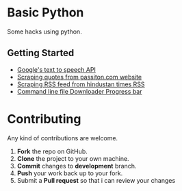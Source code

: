 # Basic Python

Some hacks using python. 

## Getting Started

* [Google's text to speech API](https://github.com/MohitChattlani/Hacks-using-python/blob/master/Google's%20text%20to%20speech/tts.py) 
* [Scraping quotes from passiton.com website](https://github.com/MohitChattlani/Hacks-using-python/blob/master/Web%20scraping/passitonscrap.py) 
* [Scraping RSS feed from hindustan times RSS](https://github.com/MohitChattlani/Hacks-using-python/blob/master/Web%20scraping/rssscrap.py)
* [Command line file Downloader Progress bar ](https://github.com/MohitChattlani/Hacks-using-python/tree/master/file%20downloader%20progress%20bar)


Contributing
==========
Any kind of contributions are welcome.

1. **Fork** the repo on GitHub.
2. **Clone** the project to your own machine.
3. **Commit** changes to **development** branch.
4. **Push** your work back up to your fork.
5. Submit a **Pull request** so that i can review your changes
